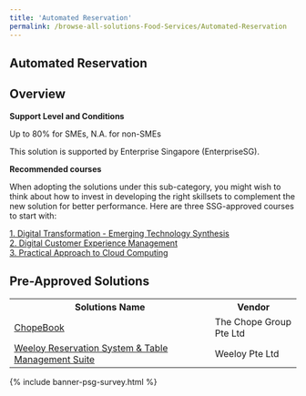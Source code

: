 ```yaml
---
title: 'Automated Reservation'
permalink: /browse-all-solutions-Food-Services/Automated-Reservation
---
```


## Automated Reservation
## Overview

**Support Level and Conditions**

Up to 80% for SMEs, N.A. for non-SMEs

This solution is supported by Enterprise Singapore (EnterpriseSG).

**Recommended courses**

When adopting the solutions under this sub-category, you might wish to think about how to invest in developing the right skillsets to complement the new solution for better performance. Here are three SSG-approved courses to start with:

<a href='https://sfec.enterprisejobskills.gov.sg/Course_Internet/CourseDetail/?CoursesReferenceNumber=TGS-2020504194'  target='_blank' rel='noopener'>1. Digital Transformation - Emerging Technology Synthesis</a><br>
<a href='https://sfec.enterprisejobskills.gov.sg/Course_Internet/CourseDetail/?CoursesReferenceNumber=TGS-2020505494'  target='_blank' rel='noopener'>2. Digital Customer Experience Management</a><br>
<a href='https://sfec.enterprisejobskills.gov.sg/Course_Internet/CourseDetail/?CoursesReferenceNumber=TGS-2020501584'  target='_blank' rel='noopener'>3. Practical Approach to Cloud Computing</a><br>

## Pre-Approved Solutions

<table>
<tr>
<th style='width: auto;'><b>Solutions Name</b></th>
<th style='width: 30%;'><b>Vendor</b></th>
</tr>
<tr>
<td><a href='/productivity-solutions-grant/solutionrepo/solution1558' target='_blank'>ChopeBook</a><br></td>
<td>The Chope Group Pte Ltd</td>
</tr>
<tr>
<td><a href='/productivity-solutions-grant/solutionrepo/solution3170' target='_blank'>Weeloy Reservation System & Table Management Suite</a><br></td>
<td>Weeloy Pte Ltd</td>
</tr>
</table>

{% include banner-psg-survey.html %}
